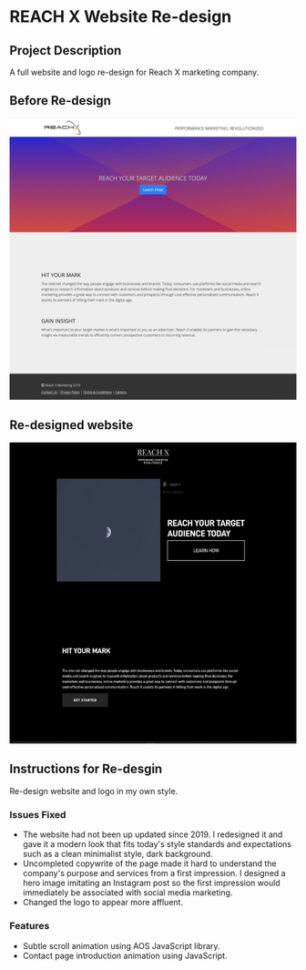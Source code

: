 # REACH X Website Re-design

## Project Description
A full website and logo re-design for Reach X marketing company.

## Before Re-design
![](assets/images/reach-x-ss.png)

## Re-designed website
![](assets/images/reach-x-ss-2.jpg)

## Instructions for Re-desgin
Re-design website and logo in my own style.

### Issues Fixed
- The website had not been up updated since 2019. I redesigned it and gave it a modern look that fits today's style standards and expectations such as a clean minimalist style, dark background.
- Uncompleted copywrite of the page made it hard to understand the company's purpose and services from a first impression. I designed a hero image imitating an Instagram post so the first impression would immediately be associated with social media marketing.
- Changed the logo to appear more affluent. 

### Features
- Subtle scroll animation using AOS JavaScript library.
- Contact page introduction animation using JavaScript.